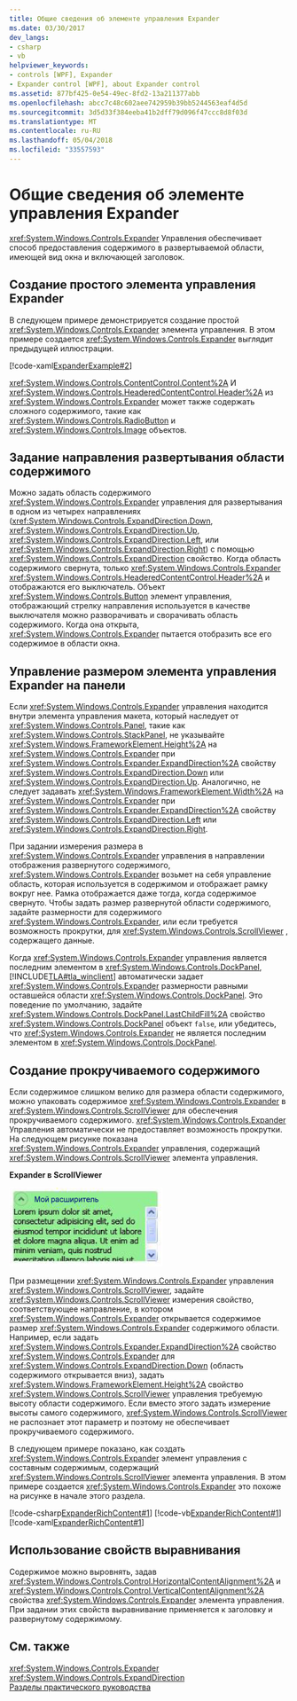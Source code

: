 ```yaml
---
title: Общие сведения об элементе управления Expander
ms.date: 03/30/2017
dev_langs:
- csharp
- vb
helpviewer_keywords:
- controls [WPF], Expander
- Expander control [WPF], about Expander control
ms.assetid: 877bf425-0e54-49ec-8fd2-13a211377abb
ms.openlocfilehash: abcc7c48c602aee742959b39bb5244563eaf4d5d
ms.sourcegitcommit: 3d5d33f384eeba41b2dff79d096f47ccc8d8f03d
ms.translationtype: MT
ms.contentlocale: ru-RU
ms.lasthandoff: 05/04/2018
ms.locfileid: "33557593"
---
```

# <a name="expander-overview"></a>Общие сведения об элементе управления Expander
<xref:System.Windows.Controls.Expander> Управления обеспечивает способ предоставления содержимого в развертываемой области, имеющей вид окна и включающей заголовок.  
  
  
<a name="CreatinganExpanderinXAML"></a>   
## <a name="creating-a-simple-expander"></a>Создание простого элемента управления Expander  
 В следующем примере демонстрируется создание простой <xref:System.Windows.Controls.Expander> элемента управления. В этом примере создается <xref:System.Windows.Controls.Expander> выглядит предыдущей иллюстрации.  
  
 [!code-xaml[ExpanderExample#2](../../../../samples/snippets/csharp/VS_Snippets_Wpf/ExpanderExample/CSharp/Page1.xaml#2)]  
  
 <xref:System.Windows.Controls.ContentControl.Content%2A> И <xref:System.Windows.Controls.HeaderedContentControl.Header%2A> из <xref:System.Windows.Controls.Expander> может также содержать сложного содержимого, такие как <xref:System.Windows.Controls.RadioButton> и <xref:System.Windows.Controls.Image> объектов.  
  
<a name="SettingtheDirectionoftheExpandingWindow"></a>   
## <a name="setting-the-direction-of-the-expanding-content-area"></a>Задание направления развертывания области содержимого  
 Можно задать область содержимого <xref:System.Windows.Controls.Expander> управления для развертывания в одном из четырех направлениях (<xref:System.Windows.Controls.ExpandDirection.Down>, <xref:System.Windows.Controls.ExpandDirection.Up>, <xref:System.Windows.Controls.ExpandDirection.Left>, или <xref:System.Windows.Controls.ExpandDirection.Right>) с помощью <xref:System.Windows.Controls.ExpandDirection> свойство. Когда область содержимого свернута, только <xref:System.Windows.Controls.Expander> <xref:System.Windows.Controls.HeaderedContentControl.Header%2A> и отображаются его выключатель. Объект <xref:System.Windows.Controls.Button> элемент управления, отображающий стрелку направления используется в качестве выключателя можно разворачивать и сворачивать область содержимого. Когда она открыта, <xref:System.Windows.Controls.Expander> пытается отобразить все его содержимое в области окна.  
  
<a name="SettingSizeDimensionsonanExpanderinaPanel"></a>   
## <a name="controlling-the-size-of-an-expander-in-a-panel"></a>Управление размером элемента управления Expander на панели  
 Если <xref:System.Windows.Controls.Expander> управления находится внутри элемента управления макета, который наследует от <xref:System.Windows.Controls.Panel>, такие как <xref:System.Windows.Controls.StackPanel>, не указывайте <xref:System.Windows.FrameworkElement.Height%2A> на <xref:System.Windows.Controls.Expander> при <xref:System.Windows.Controls.Expander.ExpandDirection%2A> свойству <xref:System.Windows.Controls.ExpandDirection.Down> или <xref:System.Windows.Controls.ExpandDirection.Up>. Аналогично, не следует задавать <xref:System.Windows.FrameworkElement.Width%2A> на <xref:System.Windows.Controls.Expander> при <xref:System.Windows.Controls.Expander.ExpandDirection%2A> свойству <xref:System.Windows.Controls.ExpandDirection.Left> или <xref:System.Windows.Controls.ExpandDirection.Right>.  
  
 При задании измерения размера в <xref:System.Windows.Controls.Expander> управления в направлении отображения развернутого содержимого, <xref:System.Windows.Controls.Expander> возьмет на себя управление область, которая используется в содержимом и отображает рамку вокруг нее. Рамка отображается даже тогда, когда содержимое свернуто. Чтобы задать размер развернутой области содержимого, задайте размерности для содержимого <xref:System.Windows.Controls.Expander>, или если требуется возможность прокрутки, для <xref:System.Windows.Controls.ScrollViewer> , содержащего данные.  
  
 Когда <xref:System.Windows.Controls.Expander> управления является последним элементом в <xref:System.Windows.Controls.DockPanel>, [!INCLUDE[TLA#tla_winclient](../../../../includes/tlasharptla-winclient-md.md)] автоматически задает <xref:System.Windows.Controls.Expander> размерности равными оставшейся области <xref:System.Windows.Controls.DockPanel>. Это поведение по умолчанию, задайте <xref:System.Windows.Controls.DockPanel.LastChildFill%2A> свойство <xref:System.Windows.Controls.DockPanel> объект `false`, или убедитесь, что <xref:System.Windows.Controls.Expander> не является последним элементом в <xref:System.Windows.Controls.DockPanel>.  
  
<a name="CreatingScrollableContent"></a>   
## <a name="creating-scrollable-content"></a>Создание прокручиваемого содержимого  
 Если содержимое слишком велико для размера области содержимого, можно упаковать содержимое <xref:System.Windows.Controls.Expander> в <xref:System.Windows.Controls.ScrollViewer> для обеспечения прокручиваемого содержимого. <xref:System.Windows.Controls.Expander> Управления автоматически не предоставляет возможность прокрутки. На следующем рисунке показана <xref:System.Windows.Controls.Expander> управления, содержащий <xref:System.Windows.Controls.ScrollViewer> элемента управления.  
  
 **Expander в ScrollViewer**  
  
 ![Элемент управления Expander со ScrollBar](../../../../docs/framework/wpf/controls/media/expanderwithscrollbar.JPG "ExpanderWithScrollBar")  
  
 При размещении <xref:System.Windows.Controls.Expander> управления <xref:System.Windows.Controls.ScrollViewer>, задайте <xref:System.Windows.Controls.ScrollViewer> измерения свойство, соответствующее направление, в котором <xref:System.Windows.Controls.Expander> открывается содержимое размер <xref:System.Windows.Controls.Expander> содержимого области. Например, если задать <xref:System.Windows.Controls.Expander.ExpandDirection%2A> свойство <xref:System.Windows.Controls.Expander> для <xref:System.Windows.Controls.ExpandDirection.Down> (область содержимого открывается вниз), задать <xref:System.Windows.FrameworkElement.Height%2A> свойство <xref:System.Windows.Controls.ScrollViewer> управления требуемую высоту области содержимого. Если вместо этого задать измерение высоты самого содержимого, <xref:System.Windows.Controls.ScrollViewer> не распознает этот параметр и поэтому не обеспечивает прокручиваемого содержимого.  
  
 В следующем примере показано, как создать <xref:System.Windows.Controls.Expander> элемент управления с составным содержимым, содержащий <xref:System.Windows.Controls.ScrollViewer> элемента управления. В этом примере создается <xref:System.Windows.Controls.Expander> это похоже на рисунке в начале этого раздела.  
  
 [!code-csharp[ExpanderRichContent#1](../../../../samples/snippets/csharp/VS_Snippets_Wpf/ExpanderRichContent/CSharp/Window1.xaml.cs#1)]
 [!code-vb[ExpanderRichContent#1](../../../../samples/snippets/visualbasic/VS_Snippets_Wpf/ExpanderRichContent/VisualBasic/Window1.xaml.vb#1)]
 [!code-xaml[ExpanderRichContent#1](../../../../samples/snippets/csharp/VS_Snippets_Wpf/ExpanderRichContent/CSharp/Window1.xaml#1)]  
  
<a name="UsingtheAlignmentProperties"></a>   
## <a name="using-the-alignment-properties"></a>Использование свойств выравнивания  
 Содержимое можно выровнять, задав <xref:System.Windows.Controls.Control.HorizontalContentAlignment%2A> и <xref:System.Windows.Controls.Control.VerticalContentAlignment%2A> свойства <xref:System.Windows.Controls.Expander> элемента управления. При задании этих свойств выравнивание применяется к заголовку и развернутому содержимому.  
  
## <a name="see-also"></a>См. также  
 <xref:System.Windows.Controls.Expander>  
 <xref:System.Windows.Controls.ExpandDirection>  
 [Разделы практического руководства](../../../../docs/framework/wpf/controls/expander-how-to-topics.md)
